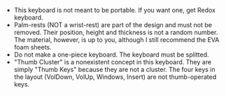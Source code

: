 * This keyboard is not meant to be portable. If you want one, get Redox keyboard.
* Palm-rests (NOT a wrist-rest) are part of the design and must not be removed. Their position, height and thickness is not a random number. The material, however, is up to you, although I still recommend the EVA foam sheets.
* Do not make a one-piece keyboard. The keyboard must be splitted.
* "Thumb Cluster" is a nonexistent concept in this keyboard. They are simply "Thumb Keys" because they are not a cluster. The four keys in the layout (VolDown, VolUp, Windows, Insert) are not thumb-operated keys.
